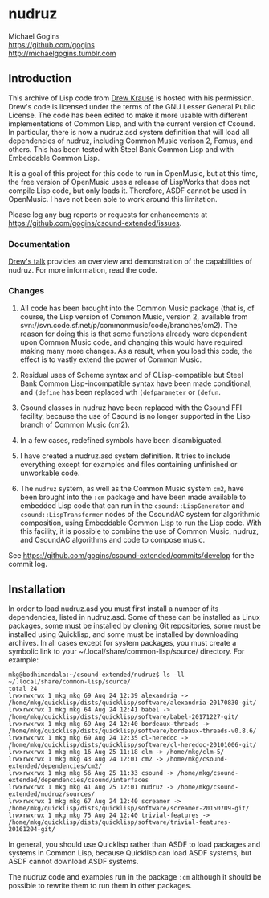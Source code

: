 # nudruz

Michael Gogins<br>
https://github.com/gogins<br>
http://michaelgogins.tumblr.com

## Introduction

This archive of Lisp code from [Drew Krause](http://www.drew-krause.com/) is 
hosted with his permission. Drew's code is licensed under the terms of the GNU 
Lesser General Public License. The code has been edited to make it more 
usable with different implementations of Common Lisp, and with the current 
version of Csound. In particular, there is now a nudruz.asd system 
definition that will load all dependencies of nudruz, including Common 
Music verison 2, Fomus, and others. This has been tested with Steel Bank 
Common Lisp and with Embeddable Common Lisp.

It is a goal of this project for this code to run in OpenMusic, but at this 
time, the free version of OpenMusic uses a release of LispWorks that does not 
compile Lisp code, but only loads it. Therefore, ASDF cannot be used in OpenMusic. 
I have not been able to work around this limitation.

Please log any bug reports or requests for enhancements at 
https://github.com/gogins/csound-extended/issues.

### Documentation

[Drew's talk](http://files.meetup.com/1748515/Drew%20Krause%20slides.pdf) 
provides an overview and demonstration of the capabilities of nudruz. For more 
information, read the code.

### Changes

1.  All code has been brought into the Common Music package (that is, of 
course, the Lisp version of Common Music, version 2, available from 
svn://svn.code.sf.net/p/commonmusic/code/branches/cm2). The reason for doing 
this is that some functions already were dependent upon Common Music code, and 
changing this would have required making many more changes. As a result, 
when you load this code, the effect is to vastly extend the power of Common 
Music.

2. Residual uses of Scheme syntax and of CLisp-compatible but Steel Bank 
Common Lisp-incompatible syntax have been made conditional, and `(define` 
has been replaced wth `(defparameter` or `(defun`.

3. Csound classes in nudruz have been replaced with the Csound FFI facility, 
because the use of Csound is no longer supported in the Lisp branch of Common 
Music (cm2).

4. In a few cases, redefined symbols have been disambiguated.

5. I have created a nudruz.asd system definition. It tries to include 
everything except for examples and files containing unfinished or unworkable 
code. 

6. The `nudruz` system, as well as the Common Music system `cm2`, have been 
brought into the `:cm` package and have been made available to embedded Lisp 
code that can run in the `csound::LispGenerator` and `csound::LispTransformer`
nodes of the CsoundAC system for algorithmic composition, using Embeddable 
Common Lisp to run the Lisp code. With this facility, it is possible to 
combine the use of Common Music, nudruz, and CsoundAC algorithms and code to 
compose music.

See https://github.com/gogins/csound-extended/commits/develop for the commit log.

## Installation

In order to load nudruz.asd you must first install a number of its 
dependencies, listed in nudruz.asd. Some of these can be installed as Linux 
packages, some must be installed by cloning Git repositories, some must be 
installed using Quicklisp, and some must be installed by downloading archives. 
In all cases except for system packages, you must create a symbolic link 
to your ~/.local/share/common-lisp/source/ directory. For example:

```
mkg@bodhimandala:~/csound-extended/nudruz$ ls -ll ~/.local/share/common-lisp/source/
total 24
lrwxrwxrwx 1 mkg mkg 69 Aug 24 12:39 alexandria -> /home/mkg/quicklisp/dists/quicklisp/software/alexandria-20170830-git/
lrwxrwxrwx 1 mkg mkg 64 Aug 24 12:41 babel -> /home/mkg/quicklisp/dists/quicklisp/software/babel-20171227-git/
lrwxrwxrwx 1 mkg mkg 69 Aug 24 12:40 bordeaux-threads -> /home/mkg/quicklisp/dists/quicklisp/software/bordeaux-threads-v0.8.6/
lrwxrwxrwx 1 mkg mkg 69 Aug 24 12:35 cl-heredoc -> /home/mkg/quicklisp/dists/quicklisp/software/cl-heredoc-20101006-git/
lrwxrwxrwx 1 mkg mkg 16 Aug 25 11:18 clm -> /home/mkg/clm-5/
lrwxrwxrwx 1 mkg mkg 43 Aug 24 12:01 cm2 -> /home/mkg/csound-extended/dependencies/cm2/
lrwxrwxrwx 1 mkg mkg 56 Aug 25 11:33 csound -> /home/mkg/csound-extended/dependencies/csound/interfaces
lrwxrwxrwx 1 mkg mkg 41 Aug 25 12:01 nudruz -> /home/mkg/csound-extended/nudruz/sources/
lrwxrwxrwx 1 mkg mkg 67 Aug 24 12:40 screamer -> /home/mkg/quicklisp/dists/quicklisp/software/screamer-20150709-git/
lrwxrwxrwx 1 mkg mkg 75 Aug 24 12:40 trivial-features -> /home/mkg/quicklisp/dists/quicklisp/software/trivial-features-20161204-git/
```

In general, you should use Quicklisp rather than ASDF to load packages and 
systems in Common Lisp, because Quicklisp can load ASDF systems, but ASDF cannot 
download ASDF systems.

The nudruz code and examples run in the package `:cm` although it should be 
possible to rewrite them to run them in other packages.
